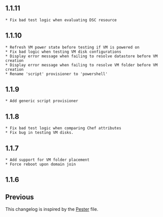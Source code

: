 ## 1.1.11
    * Fix bad test logic when evaluating DSC resource

## 1.1.10
    * Refresh VM power state before testing if VM is powered on
    * Fix bad logic when testing VM disk configurations
    * Display error message when failing to resolve datastore before VM creation
    * Display error message when failing to resolve VM folder before VM creation
    * Rename 'script' provisioner to 'powershell'

## 1.1.9
    * Add generic script provisioner

## 1.1.8
    * Fix bad test logic when comparing Chef attributes
    * Fix bug in testing VM disks.

## 1.1.7
    * Add support for VM folder placement
    * Force reboot upon domain join

## 1.1.6

## Previous

This changelog is inspired by the
[Pester](https://github.com/pester/Pester/blob/master/CHANGELOG.md) file.
